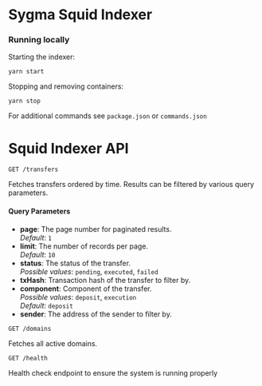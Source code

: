 # Sygma Squid Indexer

### Running locally 

Starting the indexer:

`yarn start`

Stopping and removing containers: 

`yarn stop`

For additional commands see `package.json` or `commands.json`


# Squid Indexer API

`GET /transfers`

Fetches transfers ordered by time. Results can be filtered by various query parameters. 

#### Query Parameters
- **page**: The page number for paginated results. <br/> *Default*: `1`
- **limit**: The number of records per page.<br/> *Default*: `10`
- **status**: The status of the transfer.<br/> *Possible values*: `pending`, `executed`, `failed`
- **txHash**: Transaction hash of the transfer to filter by.
- **component**: Component of the transfer.<br/> *Possible values*: `deposit`, `execution`<br/> *Default*: `deposit`
- **sender**: The address of the sender to filter by.

`GET /domains`

Fetches all active domains. 

`GET /health`

Health check endpoint to ensure the system is running properly 
